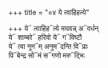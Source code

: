 +++
title = "०४ ये त्वाहिहत्ये"

+++
ये᳓ त्वाहिह᳓त्ये मघवन्न् अ᳓वर्धन्  
ये᳓ शाम्बरे᳓ हरिवो ये᳓ ग᳓विष्टौ  
ये᳓ त्वा नून᳓म् अनुम᳓दन्ति वि᳓प्राः  
पि᳓बेन्द्र सो᳓मं स᳓गणो मरु᳓द्भिः